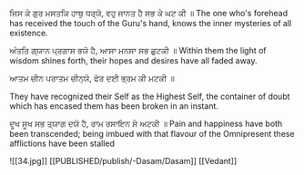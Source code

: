 ਜਿਸ ਕੇ ਗੁਰ ਮਸਤਕਿ ਹਾਥੁ ਧਰ੍ਯੋ, ਵਹੁ ਜਾਨਤ ਹੈ ਸਭ ਕੇ ਘਟ ਕੀ ॥
The one who's forehead has received the touch of the Guru's hand, knows the inner mysteries of all existence.

ਅੰਤਰਿ ਗ੍ਯਾਨ ਪ੍ਰਗਾਸ ਭਯੋ ਹੈ, ਆਸਾ ਮਨਸਾ ਸਭ ਛੁਟਕੀ ॥
Within them the light of wisdom shines forth, their hopes and desires have all faded away.

ਆਤਮ ਚੀਨ ਪਰਾਤਮ ਚੀਨ੍ਯੋ, ਫੋਰ ਦਈ ਭ੍ਰਮ ਕੀ ਮਟਕੀ ॥

They have recognized their Self as the Highest Self, the container of doubt which has encased them has been broken in an instant.

ਦੂਖ ਸੂਖ ਸਭ ਤ੍ਯਾਗ ਦਯੋ ਹੈ, ਰਾਮ ਰਸਾਇਨ ਸੇ ਅਟਕੀ ॥
Pain and happiness have both been transcended; being imbued with that flavour of the Omnipresent these afflictions have been stalled

![[34.jpg]]
[[PUBLISHED/publish/-Dasam/Dasam]]
[[Vedant]]
